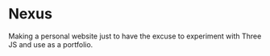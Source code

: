 # Nexus
Making a personal website just to have the excuse to experiment with Three JS and use as a portfolio.


